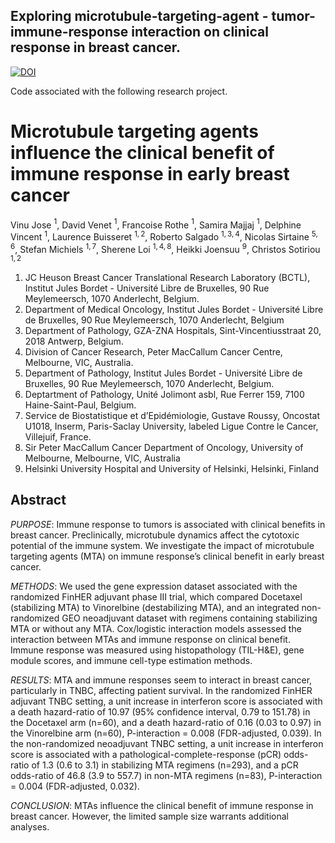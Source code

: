 ## Exploring microtubule-targeting-agent - tumor-immune-response interaction on clinical response in breast cancer.
[![DOI](https://zenodo.org/badge/314864017.svg)](https://zenodo.org/doi/10.5281/zenodo.10794994)

Code associated with the following research project.

# Microtubule targeting agents influence the clinical benefit of immune response in early breast cancer

Vinu Jose $^{1}$, David Venet $^{1}$, Francoise Rothe $^{1}$, Samira Majjaj $^{1}$, Delphine Vincent $^{1}$, Laurence Buisseret $^{1,2}$, Roberto Salgado $^{1,3,4}$, Nicolas Sirtaine $^{5,6}$, Stefan Michiels $^{1,7}$, Sherene Loi $^{1,4,8}$, Heikki Joensuu $^{9}$, Christos Sotiriou $^{1,2}$

1. JC Heuson Breast Cancer Translational Research Laboratory (BCTL), Institut Jules Bordet - Université Libre de Bruxelles, 90 Rue Meylemeersch, 1070 Anderlecht, Belgium.
2. Department of Medical Oncology, Institut Jules Bordet - Université Libre de Bruxelles, 90 Rue Meylemeersch, 1070 Anderlecht, Belgium
3. Department of Pathology, GZA-ZNA Hospitals, Sint-Vincentiusstraat 20, 2018 Antwerp, Belgium.
4. Division of Cancer Research, Peter MacCallum Cancer Centre, Melbourne, VIC, Australia.
5. Department of Pathology, Institut Jules Bordet - Université Libre de Bruxelles, 90 Rue Meylemeersch, 1070 Anderlecht, Belgium.
6. Deptartment of Pathology, Unité Jolimont asbl, Rue Ferrer 159, 7100 Haine-Saint-Paul, Belgium.
7. Service de Biostatistique et d’Epidémiologie, Gustave Roussy, Oncostat U1018, Inserm, Paris-Saclay University, labeled Ligue Contre le Cancer, Villejuif, France.
8. Sir Peter MacCallum Cancer Department of Oncology, University of Melbourne, Melbourne, VIC, Australia
9. Helsinki University Hospital and University of Helsinki, Helsinki, Finland
    
## Abstract

*PURPOSE*: Immune response to tumors is  associated with clinical benefits in breast cancer. Preclinically, microtubule dynamics affect the cytotoxic potential of the immune system. We investigate the impact of microtubule targeting agents (MTA)
 on immune response’s clinical benefit in early breast cancer.

*METHODS*: We used the gene expression dataset associated with the randomized
 FinHER adjuvant phase III trial, which compared Docetaxel (stabilizing MTA) to Vinorelbine (destabilizing MTA), and an integrated non-randomized GEO neoadjuvant dataset with regimens containing stabilizing MTA or without any MTA. Cox/logistic interaction models assessed the interaction between MTAs and immune response on clinical benefit. Immune response was measured using histopathology (TIL-H&E), gene module scores, and immune cell-type estimation methods.

*RESULTS*: MTA and immune responses seem to interact in breast cancer, particularly in TNBC, affecting patient survival. In the randomized FinHER adjuvant TNBC setting, a unit increase in interferon score is associated with a death hazard-ratio  of 10.97 (95% confidence interval, 0.79 to 151.78) in the Docetaxel arm (n=60), and a death  hazard-ratio of 0.16 (0.03 to 0.97) in the Vinorelbine arm (n=60), P-interaction = 0.008 (FDR-adjusted, 0.039). In the non-randomized neoadjuvant TNBC setting, a unit increase in interferon score is associated with a pathological-complete-response (pCR) odds-ratio of 1.3 (0.6 to 3.1) in stabilizing MTA regimens (n=293), and a pCR  odds-ratio of 46.8 (3.9 to 557.7) in non-MTA regimens (n=83), P-interaction = 0.004 (FDR-adjusted, 0.032).

*CONCLUSION*: MTAs influence the clinical benefit of immune response in breast cancer. However, the limited sample size warrants additional analyses.

